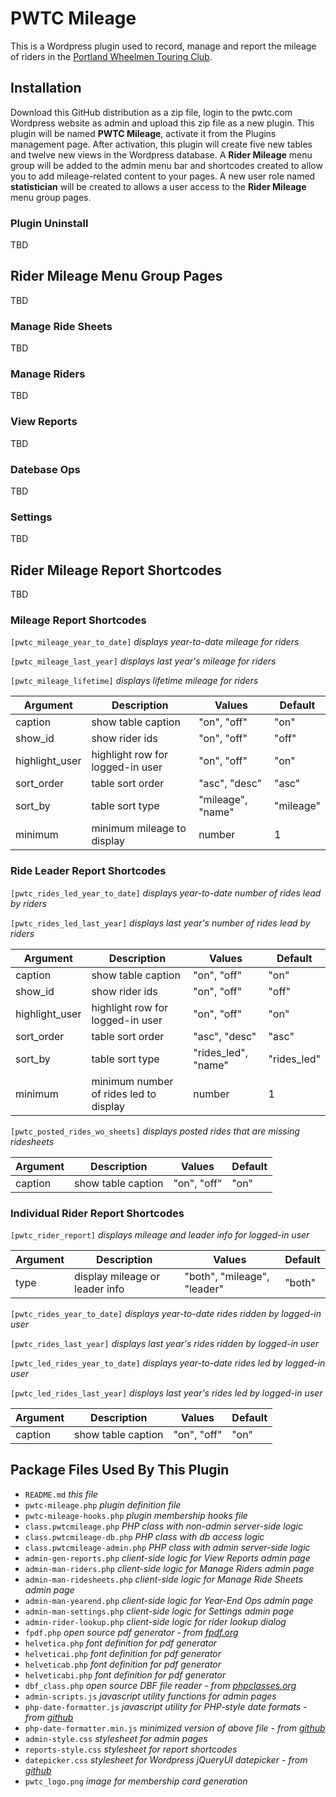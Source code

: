 # PWTC Mileage 
This is a Wordpress plugin used to record, manage and report the mileage of riders in the [Portland Wheelmen Touring Club](http://pwtc.com).

## Installation
Download this GitHub distribution as a zip file, login to the pwtc.com Wordpress website as 
admin and upload this zip file as a new plugin. This plugin will be named **PWTC Mileage**,
activate it from the Plugins management page. After activation, this plugin will create
five new tables and twelve new views in the Wordpress database. A **Rider Mileage** menu group
will be added to the admin menu bar and shortcodes created to allow you to add mileage-related 
content to your pages. A new user role named **statistician** will be created to allows 
a user access to the **Rider Mileage** menu group pages.
### Plugin Uninstall
TBD

## Rider Mileage Menu Group Pages
TBD
### Manage Ride Sheets
TBD
### Manage Riders
TBD
### View Reports
TBD
### Datebase Ops
TBD
### Settings
TBD

## Rider Mileage Report Shortcodes
TBD

### Mileage Report Shortcodes
`[pwtc_mileage_year_to_date]` *displays year-to-date mileage for riders*

`[pwtc_mileage_last_year]` *displays last year's mileage for riders*

`[pwtc_mileage_lifetime]` *displays lifetime mileage for riders*

Argument|Description|Values|Default
--------|-----------|------|-------
caption|show table caption|"on", "off"|"on"
show_id|show rider ids|"on", "off"|"off"
highlight_user|highlight row for logged-in user|"on", "off"|"on"
sort_order|table sort order|"asc", "desc"|"asc"
sort_by|table sort type|"mileage", "name"|"mileage"
minimum|minimum mileage to display|number|1

### Ride Leader Report Shortcodes
`[pwtc_rides_led_year_to_date]` *displays year-to-date number of rides lead by riders*

`[pwtc_rides_led_last_year]` *displays last year's number of rides lead by riders*

Argument|Description|Values|Default
--------|-----------|------|-------
caption|show table caption|"on", "off"|"on"
show_id|show rider ids|"on", "off"|"off"
highlight_user|highlight row for logged-in user|"on", "off"|"on"
sort_order|table sort order|"asc", "desc"|"asc"
sort_by|table sort type|"rides_led", "name"|"rides_led"
minimum|minimum number of rides led to display|number|1

`[pwtc_posted_rides_wo_sheets]` *displays posted rides that are missing ridesheets*

Argument|Description|Values|Default
--------|-----------|------|-------
caption|show table caption|"on", "off"|"on"

### Individual Rider Report Shortcodes
`[pwtc_rider_report]` *displays mileage and leader info for logged-in user*

Argument|Description|Values|Default
--------|-----------|------|-------
type|display mileage or leader info|"both", "mileage", "leader"|"both"

`[pwtc_rides_year_to_date]` *displays year-to-date rides ridden by logged-in user*

`[pwtc_rides_last_year]` *displays last year's rides ridden by logged-in user*

`[pwtc_led_rides_year_to_date]` *displays year-to-date rides led by logged-in user*

`[pwtc_led_rides_last_year]` *displays last year's rides led by logged-in user*

Argument|Description|Values|Default
--------|-----------|------|-------
caption|show table caption|"on", "off"|"on"

## Package Files Used By This Plugin
- `README.md` *this file*
- `pwtc-mileage.php` *plugin definition file*
- `pwtc-mileage-hooks.php` *plugin membership hooks file*
- `class.pwtcmileage.php` *PHP class with non-admin server-side logic*
- `class.pwtcmileage-db.php` *PHP class with db access logic*
- `class.pwtcmileage-admin.php` *PHP class with admin server-side logic*
- `admin-gen-reports.php` *client-side logic for View Reports admin page*
- `admin-man-riders.php` *client-side logic for Manage Riders admin page*
- `admin-man-ridesheets.php` *client-side logic for Manage Ride Sheets admin page*
- `admin-man-yearend.php` *client-side logic for Year-End Ops admin page*
- `admin-man-settings.php` *client-side logic for Settings admin page*
- `admin-rider-lookup.php` *client-side logic for rider lookup dialog*
- `fpdf.php` *open source pdf generator - from [fpdf.org](http://www.fpdf.org)*
- `helvetica.php` *font definition for pdf generator*
- `helveticai.php` *font definition for pdf generator*
- `helveticab.php` *font definition for pdf generator*
- `helveticabi.php` *font definition for pdf generator*
- `dbf_class.php` *open source DBF file reader - from [phpclasses.org](https://www.phpclasses.org/package/1302-PHP-Extract-information-from-a-DBF-database-file.html)*
- `admin-scripts.js` *javascript utility functions for admin pages*
- `php-date-formatter.js` *javascript utility for PHP-style date formats - from [github](https://github.com/kartik-v/php-date-formatter)*
- `php-date-formatter.min.js` *minimized version of above file - from [github](https://github.com/kartik-v/php-date-formatter)*
- `admin-style.css` *stylesheet for admin pages*
- `reports-style.css` *stylesheet for report shortcodes*
- `datepicker.css` *stylesheet for Wordpress jQueryUI datepicker - from [github](https://github.com/stuttter/wp-datepicker-styling)*
- `pwtc_logo.png` *image for membership card generation*
